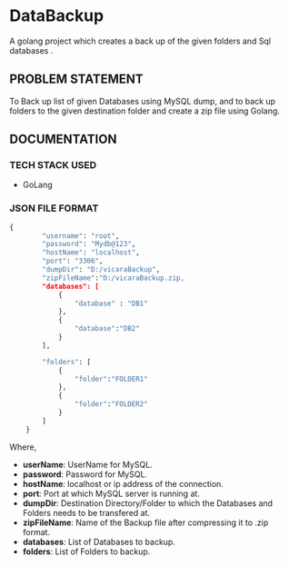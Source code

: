 # DataBackup
A golang project which creates a back up of the given  folders and Sql databases .

## PROBLEM STATEMENT

To Back up list of given Databases using MySQL dump, and to back up folders to the given destination folder and create a zip file using Golang.

## DOCUMENTATION

### TECH STACK USED 
* GoLang

### JSON FILE FORMAT

``` python 
{
		"username": "root",
		"password": "Mydb@123",
		"hostName": "localhost",
		"port": "3306",
		"dumpDir": "D:/vicaraBackup",
		"zipFileName":"D:/vicaraBackup.zip,
		"databases": [
			{
				"database" : "DB1"
			},
			{
				"database":"DB2"
			}
		],

		"folders": [
			{
				"folder":"FOLDER1"
			},
			{
				"folder":"FOLDER2"
			}
		]
	}

```

Where,
* **userName**: UserName for MySQL.
* **password**: Password for MySQL.
* **hostName**: localhost or ip address of the connection.
* **port**: Port at which MySQL server is running at.
* **dumpDir**: Destination Directory/Folder to which the Databases and Folders needs to be transfered at.
* **zipFileName**: Name of the Backup file after compressing it to .zip format.
* **databases**: List of Databases to backup.
* **folders**: List of Folders to backup. 
